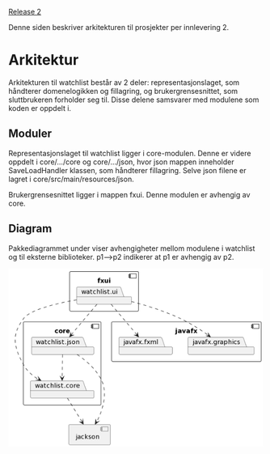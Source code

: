[ Release 2](release2.md)

Denne siden beskriver arkitekturen til prosjekter per innlevering 2.

# Arkitektur 

Arkitekturen til watchlist består av 2 deler: representasjonslaget, som håndterer domenelogikken og fillagring, og brukergrensesnittet, som sluttbrukeren forholder seg til. Disse delene samsvarer med modulene som koden er oppdelt i.

## Moduler

Representasjonslaget til watchlist ligger i core-modulen. Denne er videre oppdelt i core/.../core og core/.../json, hvor json mappen inneholder SaveLoadHandler klassen, som håndterer fillagring. Selve json filene er lagret i core/src/main/resources/json. 

Brukergrensesnittet ligger i mappen fxui. Denne modulen er avhengig av core.

## Diagram

Pakkediagrammet under viser avhengigheter mellom modulene i watchlist og til eksterne biblioteker. p1-->p2 indikerer at p1 er avhengig av p2. 

![Pakkediagram](images/pakkediagram.png)
